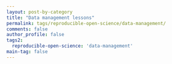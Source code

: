 ```yaml
---
layout: post-by-category
title: "Data management lessons"
permalink: tags/reproducible-open-science/data-management/
comments: false
author_profile: false
tags2:
  reproducible-open-science: 'data-management'
main-tag: false
---
```

